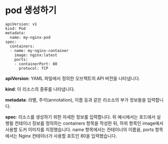 # pod 생성하기



```
apiVersion: v1
kind: Pod
metadata:
  name: my-nginx-pod
spec:
  containers:
  - name: my-nginx-container
    image: nginx:latest
    ports:
    - containerPort: 80
      protocol: TCP
```



**apiVersion**: YAML 파일에서 정의한 오브젝트의 API  버전을 나타냅니다.

**kind**: 이 리소스의 종류를 나타냅니다.

**metadata**: 라벨, 주석(annotation), 이름 등과 같은 리소소의 부가 정보들을 입력합니다.

**spec**: 리소스를 생성하기 위한 자세한 정보를 입력합니다. 위 예시에서는 포드에서 실행될 컨테이너 정보를 정의하는 containers 항목을 작성한 뒤, 하위 항목인 image에서 사용할 도커 이미지를 지정했습니다. name 항목에서는 컨테이너의 이름을, ports 항목에서는 Nginx 컨테이너가 사용할 포트인 80을 입력했습니다.



